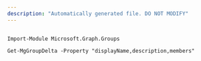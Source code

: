 ```yaml
---
description: "Automatically generated file. DO NOT MODIFY"
---
```


```powershellv1

Import-Module Microsoft.Graph.Groups

Get-MgGroupDelta -Property "displayName,description,members" 

```